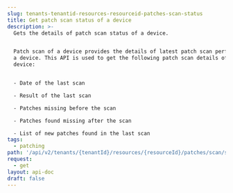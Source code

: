 ```yaml
---
slug: tenants-tenantid-resources-resourceid-patches-scan-status
title: Get patch scan status of a device
description: >-
  Gets the details of patch scan status of a device.


  Patch scan of a device provides the details of latest patch scan performed on
  a device. This API is used to get the following patch scan details of a
  device:


  - Date of the last scan

  - Result of the last scan

  - Patches missing before the scan

  - Patches found missing after the scan

  - List of new patches found in the last scan
tags:
  - patching
path: '/api/v2/tenants/{tenantId}/resources/{resourceId}/patches/scan/status'
request:
  - get
layout: api-doc
draft: false
---
```


